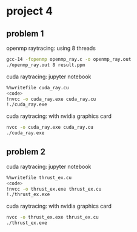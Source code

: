 # project 4

## problem 1

openmp raytracing: using 8 threads
```bash
gcc-14 -fopenmp openmp_ray.c -o openmp_ray.out
./openmp_ray.out 8 result.ppm
```

cuda raytracing: jupyter notebook
```bash
%%writefile cuda_ray.cu
<code>
!nvcc -o cuda_ray.exe cuda_ray.cu
!./cuda_ray.exe
```

cuda raytracing: with nvidia graphics card
```bash
nvcc -o cuda_ray.exe cuda_ray.cu
./cuda_ray.exe
```

## problem 2

cuda raytracing: jupyter notebook
```bash
%%writefile thrust_ex.cu
<code>
!nvcc -o thrust_ex.exe thrust_ex.cu
!./thrust_ex.exe
```

cuda raytracing: with nvidia graphics card
```bash
nvcc -o thrust_ex.exe thrust_ex.cu
./thrust_ex.exe
```